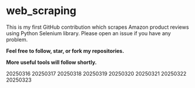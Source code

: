 # web_scraping
This is my first GitHub contribution which scrapes Amazon product reviews using Python Selenium library.
Please open an issue if you have any problem.

**Feel free to follow, star, or fork my repositories.**

**More useful tools will follow shortly.**


20250316
20250317
20250318
20250319
20250320
20250321
20250322
20250323
